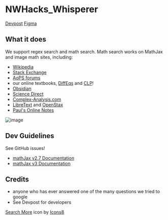 # NWHacks_Whisperer
[Devpost](https://devpost.com/software/whisper-n6vz9t)
[Figma](https://publish.obsidian.md/myquantumwell/Welcome+to+The+Quantum+Well)

## What it does
We support regex search and math search. Math search works on MathJax and image math sites, including:

- [Wikipedia](https://en.wikipedia.org/wiki/Stirling%27s_approximation)
- [Stack Exchange](https://math.stackexchange.com/questions/21038/is-there-a-proof-that-pi-is-an-irrational-number)
- [AoPS forums](https://artofproblemsolving.com/wiki/index.php?title=Main_Page)
- our online textbooks, [DiffEqs](https://www.jirka.org/diffyqs/html/integralsols_section.html) and [CLP](https://personal.math.ubc.ca/~CLP/CLP1/clp_1_dc/subsection-6.html)!
- [Obsidian](https://publish.obsidian.md/myquantumwell/Welcome+to+The+Quantum+Well)
- [Science Direct](https://www.sciencedirect.com/science/article/pii/B9780128197288000668)
- [Complex-Analysis.com](https://complex-analysis.com/content/complex_differentiation.html)
- [LibreText](https://chem.libretexts.org/Bookshelves/Physical_and_Theoretical_Chemistry_Textbook_Maps/Quantum_Chemistry_with_Applications_in_Spectroscopy_(Fleming)/03%3A_An_Introduction_to_Group_Theory/3.02%3A_Group_Theory_in_Chemistry) and [OpenStax](https://openstax.org/books/university-physics-volume-2/pages/11-5-force-and-torque-on-a-current-loop)
- [Paul's Online Notes](https://tutorial.math.lamar.edu/Classes/DE/Bernoulli.aspx)

![image](https://user-images.githubusercontent.com/62512975/213943332-7602cbde-170b-44a2-b644-298e8b122768.png)

## Dev Guidelines
See GitHub issues!
- [mathJax v2.7 Documentation](https://docs.mathjax.org/en/v2.7-latest/tex.html#tex-and-latex-extensions)
- [mathJax v3 Documentation](https://docs.mathjax.org/en/v3.2-latest/upgrading/whats-new-3.0.html)

## Credits

- anyone who has ever answered one of the many questions we tried to google
- See Devpost for developers

<a target="_blank" href="https://icons8.com/icon/83801/search-more">Search More</a> icon by <a target="_blank" href="https://icons8.com">Icons8</a>